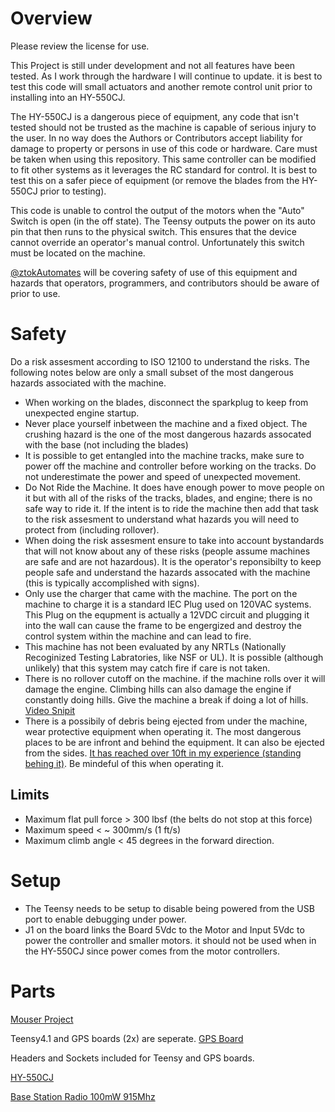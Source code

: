 # Overview #

Please review the license for use. 

This Project is still under development and not all features have been tested. As I work through the hardware I will continue to update. it is best to test this code will small actuators and another remote control unit prior to installing into an HY-550CJ. 

The HY-550CJ is a dangerous piece of equipment, any code that isn't tested should not be trusted as the machine is capable of serious injury to the user. In no way does the Authors or Contributors accept liability for damage to property or persons in use of this code or hardware. Care must be taken when using this repository. This same controller can be modified to fit other systems as it leverages the RC standard for control. It is best to test this on a safer piece of equipment (or remove the blades from the HY-550CJ prior to testing). 

This code is unable to control the output of the motors when the "Auto" Switch is open (in the off state). The Teensy outputs the power on its auto pin that then runs to the physical switch. This ensures that the device cannot override an operator's manual control. Unfortunately this switch must be located on the machine. 

[@ztokAutomates](https://www.youtube.com/@ztokautomates) will be covering safety of use of this equipment and hazards that operators, programmers, and contributors should be aware of prior to use.   

# Safety #

Do a risk assesment according to ISO 12100 to understand the risks. The following notes below are only a small subset of the most dangerous hazards associated with the machine.

* When working on the blades, disconnect the sparkplug to keep from unexpected engine startup.
* Never place yourself inbetween the machine and a fixed object. The crushing hazard is the one of the most dangerous hazards assocated with the base (not including the blades)
* It is possible to get entangled into the machine tracks, make sure to power off the machine and controller before working on the tracks. Do not underestimate the power and speed of unexpected movement.
* Do Not Ride the Machine. It does have enough power to move people on it but with all of the risks of the tracks, blades, and engine; there is no safe way to ride it. If the intent is to ride the machine then add that task to the risk assesment to understand what hazards you will need to protect from (including rollover).
* When doing the risk assesment ensure to take into account bystandards that will not know about any of these risks (people assume machines are safe and are not hazardous). It is the operator's reponsibilty to keep people safe and understand the hazards assocated with the machine (this is typically accomplished with signs).
* Only use the charger that came with the machine. The port on the machine to charge it is a standard IEC Plug used on 120VAC systems. This Plug on the equpment is actually a 12VDC circuit and plugging it into the wall can cause the frame to be engergized and destroy the control system within the machine and can lead to fire.
* This machine has not been evaluated by any NRTLs (Nationally Recoginized Testing Labratories, like NSF or UL). It is possible (although unlikely) that this system may catch fire if care is not taken.
* There is no rollover cutoff on the machine. if the machine rolls over it will damage the engine. Climbing hills can also damage the engine if constantly doing hills. Give the machine a break if doing a lot of hills. [Video Snipit](https://www.youtube.com/watch?v=2dOWbkyhdJA&t=2900s)
* There is a possibily of debris being ejected from under the machine, wear protective equipment when operating it. The most dangerous places to be are infront and behind the equipment. It can also be ejected from the sides. [It has reached over 10ft in my experience (standing behing it)](https://www.youtube.com/watch?v=2dOWbkyhdJA&t=3720s). Be mindeful of this when operating it.

## Limits ##
* Maximum flat pull force > 300 lbsf (the belts do not stop at this force)
* Maximum speed < ~ 300mm/s (1 ft/s)
* Maximum climb angle < 45 degrees in the forward direction.  

# Setup #
* The Teensy needs to be setup to disable being powered from the USB port to enable debugging under power.
* J1 on the board links the Board 5Vdc to the Motor and Input 5Vdc to power the controller and smaller motors. it should not be used when in the HY-550CJ since power comes from the motor controllers.

# Parts #
 
 [Mouser Project](https://www.mouser.com/ProjectManager/ProjectDetail.aspx?AccessID=017e74ae19)

 Teensy4.1 and GPS boards (2x) are seperate.
 [GPS Board](https://www.sparkfun.com/products/16481)

 Headers and Sockets included for Teensy and GPS boards.

 [HY-550CJ](https://www.alibaba.com/product-detail/FREE-SHIPPING-CE-EPA-Remote-Control_1600909334029.html?spm=a2700.galleryofferlist.normal_offer.d_title.51b313a0xlqezM)

 [Base Station Radio 100mW 915Mhz](https://holybro.com/products/sik-telemetry-radio-v3?variant=41562952302781)
